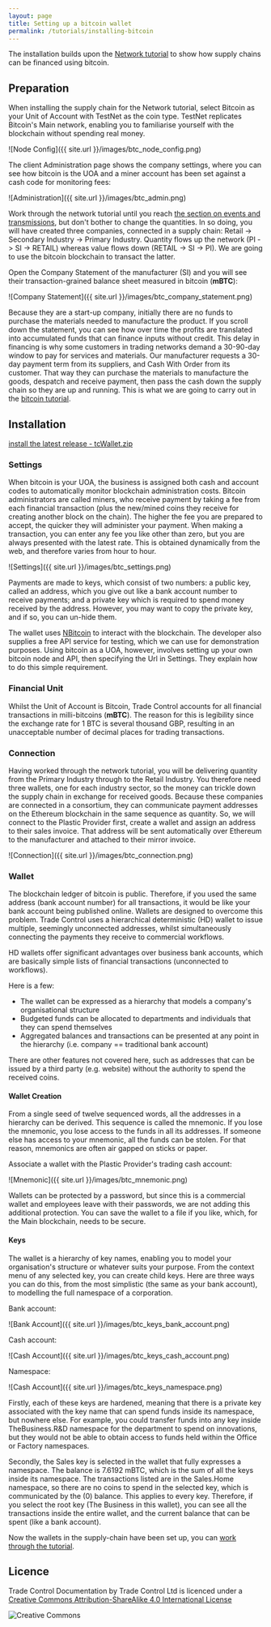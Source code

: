 ```yaml
---
layout: page
title: Setting up a bitcoin wallet
permalink: /tutorials/installing-bitcoin
---
```


The installation builds upon the [Network tutorial](./network) to show how supply chains can be financed using bitcoin. 

## Preparation

When installing the supply chain for the Network tutorial, select Bitcoin as your Unit of Account with TestNet as the coin type. TestNet replicates Bitcoin's Main network, enabling you to familiarise yourself with the blockchain without spending real money. 

![Node Config]({{ site.url }}/images/btc_node_config.png)

The client Administration page shows the company settings, where you can see how bitcoin is the UOA and a miner account has been set against a cash code for monitoring fees:

![Administration]({{ site.url }}/images/btc_admin.png)

Work through the network tutorial until you reach [the section on events and transmissions](./network#events-and-transmissions), but don't bother to change the quantities. In so doing, you will have created three companies, connected in a supply chain: Retail -> Secondary Industry -> Primary Industry. Quantity flows up the network (PI -> SI -> RETAIL) whereas value flows down (RETAIL -> SI -> PI). We are going to use the bitcoin blockchain to transact the latter.

Open the Company Statement of the manufacturer (SI) and you will see their transaction-grained balance sheet measured in bitcoin (**mBTC**):

![Company Statement]({{ site.url }}/images/btc_company_statement.png)

Because they are a start-up company, initially there are no funds to purchase the materials needed to manufacture the product. If you scroll down the statement, you can see how over time the profits are translated into accumulated funds that can finance inputs without credit. This delay in financing is why some customers in trading networks demand a 30-90-day window to pay for services and materials. Our manufacturer requests a 30-day payment term from its suppliers, and Cash With Order from its customer. That way they can purchase the materials to manufacture the goods, despatch and receive payment, then pass the cash down the supply chain so they are up and running. This is what we are going to carry out in the [bitcoin tutorial](./bitcoin).

## Installation

[install the latest release - tcWallet.zip](https://github.com/tradecontrol/bitcoin/releases)

### Settings

When bitcoin is your UOA, the business is assigned both cash and account codes to automatically monitor blockchain administration costs. Bitcoin administrators are called miners, who receive payment by taking a fee from each financial transaction (plus the new/mined coins they receive for creating another block on the chain). The higher the fee you are prepared to accept, the quicker they will administer your payment. When making a transaction, you can enter any fee you like other than zero, but you are always presented with the latest rate. This is obtained dynamically from the web, and therefore varies from hour to hour. 

![Settings]({{ site.url }}/images/btc_settings.png)
 
Payments are made to keys, which consist of two numbers: a public key, called an address, which you give out like a bank account number to receive payments; and a private key which is required to spend money received by the address. However, you may want to copy the private key, and if so, you can un-hide them.

The wallet uses [NBitcoin](https://github.com/metacoSA/NBitcoin) to interact with the blockchain. The developer also supplies a free API service for testing, which we can use for demonstration purposes. Using bitcoin as a UOA, however, involves setting up your own bitcoin node and API, then specifying the Url in Settings. They explain how to do this simple requirement. 

### Financial Unit

Whilst the Unit of Account is Bitcoin, Trade Control accounts for all financial transactions in milli-bitcoins (**mBTC**). The reason for this is legibility since the exchange rate for 1 BTC is several thousand GBP, resulting in an unacceptable number of decimal places for trading transactions.

### Connection

Having worked through the network tutorial, you will be delivering quantity from the Primary Industry through to the Retail Industry. You therefore need three wallets, one for each industry sector, so the money can trickle down the supply chain in exchange for received goods. Because these companies are connected in a consortium, they can communicate payment addresses on the Ethereum blockchain in the same sequence as quantity. So, we will connect to the Plastic Provider first, create a wallet and assign an address to their sales invoice. That address will be sent automatically over Ethereum to the manufacturer and attached to their mirror invoice.

![Connection]({{ site.url }}/images/btc_connection.png)

### Wallet

The blockchain ledger of bitcoin is public. Therefore, if you used the same address (bank account number) for all transactions, it would be like your bank account being published online. Wallets are designed to overcome this problem. Trade Control uses a hierarchical deterministic (HD) wallet to issue multiple, seemingly unconnected addresses, whilst simultaneously connecting the payments they receive to commercial workflows.

HD wallets offer significant advantages over business bank accounts, which are basically simple lists of financial transactions (unconnected to workflows).

Here is a few:

- The wallet can be expressed as a hierarchy that models a company's organisational structure
- Budgeted funds can be allocated to departments and individuals that they can spend themselves
- Aggregated balances and transactions can be presented at any point in the hierarchy (i.e. company == traditional bank account)

There are other features not covered here, such as addresses that can be issued by a third party (e.g. website) without the authority to spend the received coins. 

#### Wallet Creation

From a single seed of twelve sequenced words, all the addresses in a hierarchy can be derived. This sequence is called the mnemonic. If you lose the mnemonic, you lose access to the funds in all its addresses. If someone else has access to your mnemonic, all the funds can be stolen. For that reason, mnemonics are often air gapped on sticks or paper.

Associate a wallet with the Plastic Provider's trading cash account:

![Mnemonic]({{ site.url }}/images/btc_mnemonic.png)

Wallets can be protected by a password, but since this is a commercial wallet and employees leave with their passwords, we are not adding this additional protection. You can save the wallet to a file if you like, which, for the Main blockchain, needs to be secure. 

#### Keys

The wallet is a hierarchy of key names, enabling you to model your organisation's structure or whatever suits your purpose. From the context menu of any selected key, you can create child keys. Here are three ways you can do this, from the most simplistic (the same as your bank account), to modelling the full namespace of a corporation. 

Bank account:

![Bank Account]({{ site.url }}/images/btc_keys_bank_account.png)

Cash account:

![Cash Account]({{ site.url }}/images/btc_keys_cash_account.png)

Namespace:

![Cash Account]({{ site.url }}/images/btc_keys_namespace.png)

Firstly, each of these keys are hardened, meaning that there is a private key associated with the key name that can spend funds inside its namespace, but nowhere else. For example, you could transfer funds into any key inside TheBusiness.R&D namespace for the department to spend on innovations, but they would not be able to obtain access to funds held within the Office or Factory namespaces. 

Secondly, the Sales key is selected in the wallet that fully expresses a namespace. The balance is 7.6192 mBTC, which is the sum of all the keys inside its namespace. The transactions listed are in the Sales.Home namespace, so there are no coins to spend in the selected key, which is communicated by the (0) balance. This applies to every key. Therefore, if you select the root key (The Business in this wallet), you can see all the transactions inside the entire wallet, and the current balance that can be spent (like a bank account).

Now the wallets in the supply-chain have been set up, you can [work through the tutorial](./bitcoin).

## Licence

Trade Control Documentation by Trade Control Ltd is licenced under a [Creative Commons Attribution-ShareAlike 4.0 International License](http://creativecommons.org/licenses/by-sa/4.0/) 

![Creative Commons](https://i.creativecommons.org/l/by-sa/4.0/88x31.png)
